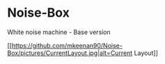 # Noise-Box
White noise machine - Base version

[[https://github.com/mkeenan90/Noise-Box/pictures/CurrentLayout.jpg|alt=Current Layout]]
